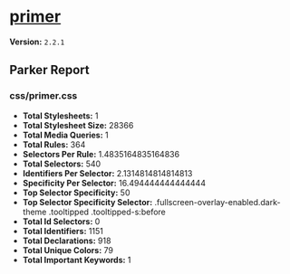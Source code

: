 # [primer]( http://primercss.io )

**Version:** `2.2.1`

## Parker Report

### css/primer.css

- **Total Stylesheets:** 1
- **Total Stylesheet Size:** 28366
- **Total Media Queries:** 1
- **Total Rules:** 364
- **Selectors Per Rule:** 1.4835164835164836
- **Total Selectors:** 540
- **Identifiers Per Selector:** 2.1314814814814813
- **Specificity Per Selector:** 16.494444444444444
- **Top Selector Specificity:** 50
- **Top Selector Specificity Selector:** .fullscreen-overlay-enabled.dark-theme .tooltipped .tooltipped-s:before
- **Total Id Selectors:** 0
- **Total Identifiers:** 1151
- **Total Declarations:** 918
- **Total Unique Colors:** 79
- **Total Important Keywords:** 1
